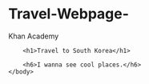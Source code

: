 # Travel-Webpage-
Khan Academy
<!DOCTYPE html>
<html>
    <head>
        <meta charset="utf-8">
        <title>Project: Travel webpage</title>
    </head>
    <body>
    
        <h1>Travel to South Korea</h1>
        
        <h6>I wanna see cool places.</h6>
    </body>
</html>

